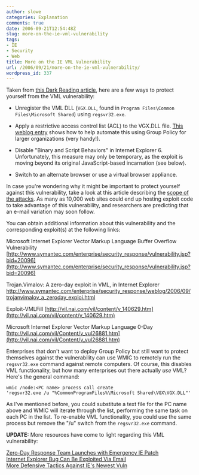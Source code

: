 ```yaml
---
author: slowe
categories: Explanation
comments: true
date: 2006-09-21T12:54:48Z
slug: more-on-the-ie-vml-vulnerability
tags:
- IE
- Security
- Web
title: More on the IE VML Vulnerability
url: /2006/09/21/more-on-the-ie-vml-vulnerability/
wordpress_id: 337
---
```


Taken from [this Dark Reading article](http://www.darkreading.com/document.asp?doc_id=104271&f_src=darkreading_section_318), here are a few ways to protect yourself from the VML vulnerability:

* Unregister the VML DLL (`VGX.DLL`, found in `Program Files\Common Files\Microsoft Shared`) using `regsvr32.exe`.

* Apply a restrictive access control list (ACL) to the VGX.DLL file. [This weblog entry](http://msinfluentials.com/blogs/jesper/archive/2006/09/19/Block-VML-Zero_2D00_Day-Vuln-on-a-domain.aspx) shows how to help automate this using Group Policy for larger organizations (very handy!).

* Disable "Binary and Script Behaviors" in Internet Explorer 6. Unfortunately, this measure may only be temporary, as the exploit is moving beyond its original JavaScript-based incarnation (see below).

* Switch to an alternate browser or use a virtual browser appliance.

In case you're wondering why it might be important to protect yourself against this vulnerability, take a look at this article describing the [scope of the attacks](http://www.darkreading.com/document.asp?doc_id=104273&f_src=darkreading_section_318). As many as 10,000 web sites could end up hosting exploit code to take advantage of this vulnerability, and researchers are predicting that an e-mail variation may soon follow.

You can obtain additional information about this vulnerability and the corresponding exploit(s) at the following links:

Microsoft Internet Explorer Vector Markup Language Buffer Overflow Vulnerability
[http://www.symantec.com/enterprise/security_response/vulnerability.jsp?bid=20096](http://www.symantec.com/enterprise/security_response/vulnerability.jsp?bid=20096)

Trojan.Vimalov: A zero-day exploit in VML, in Internet Explorer
[http://www.symantec.com/enterprise/security_response/weblog/2006/09/ trojanvimalov_a_zeroday_exploi.html](http://www.symantec.com/enterprise/security_response/weblog/2006/09/trojanvimalov_a_zeroday_exploi.html)

Exploit-VMLFill
[http://vil.nai.com/vil/content/v_140629.htm](http://vil.nai.com/vil/content/v_140629.htm)

Microsoft Internet Explorer Vector Markup Language 0-Day
[http://vil.nai.com/vil/Content/v_vul26881.htm](http://vil.nai.com/vil/Content/v_vul26881.htm)

Enterprises that don't want to deploy Group Policy but still want to protect themselves against the vulnerability can use WMIC to remotely run the `regsvr32.exe` command against remote computers. Of course, this disables VML functionality, but how many enterprises out there actually _use_ VML? Here's the general command:

    wmic /node:<PC name> process call create 
    'regsvr32.exe /u "%CommonProgramFiles%\Microsoft Shared\VGX\VGX.DLL"'

As I've mentioned before, you could substitute a text file for the PC name above and WMIC will iterate through the list, performing the same task on each PC in the list. To re-enable VML functionality, you could use the same process but remove the "/u" switch from the `regsvr32.exe` command.

**UPDATE:** More resources have come to light regarding this VML vulnerability:

[Zero-Day Response Team Launches with Emergency IE Patch](http://feeds.ziffdavis.com/~r/ziffdavis/eweek/tech/~3/25610889/0,1759,2019162,00.asp)  
[Internet Explorer Bug Can Be Exploited Via Email](http://www.darkreading.com/document.asp?doc_id=104379&f_src=darkreading_section_318)  
[More Defensive Tactics Against IE's Newest Vuln](http://www.darkreading.com/document.asp?doc_id=104378&f_src=darkreading_section_318)

